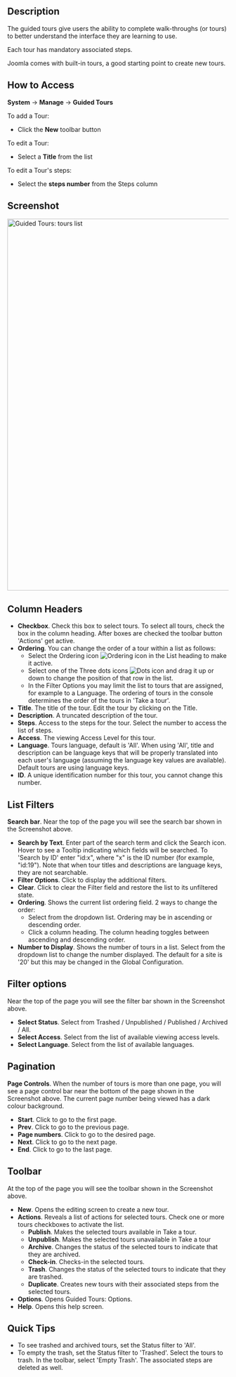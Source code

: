 <!-- Filename: Help4.x:Guided_Tours:_Tours / Display title: Guided Tours: Tours -->

## Description

The guided tours give users the ability to complete walk-throughs (or tours) to better understand the interface they are learning to use.

Each tour has mandatory associated steps.

Joomla comes with built-in tours, a good starting point to create new tours.

## How to Access

**System** -> **Manage** -> **Guided Tours**

To add a Tour:

- Click the **New** toolbar button

To edit a Tour:

- Select a **Title** from the list

To edit a Tour's steps:

- Select the **steps number** from the Steps column

## Screenshot

<img alt="Guided Tours: tours list" src="https://docs.joomla.org/images/e/e2/Guidedtours_tours_list_en.png" decoding="async" width="1258" height="847" data file width="1258" data file height="847">

## Column Headers

- **Checkbox**. Check this box to select tours. To select all tours, check the box in the column heading. After boxes are checked the toolbar button 'Actions' get active.
- **Ordering**. You can change the order of a tour within a list as follows:
  - Select the Ordering icon ![Ordering icon](assets/ordering-colheader-icon.png) in the List heading to make it active.
  - Select one of the Three dots icons ![Dots icon](assets/ordering-colheader-grab-bar-icon.png) and drag it up or down to change the position of that row in the list.
  - In the Filter Options you may limit the list to tours that are assigned, for example to a Language.
  The ordering of tours in the console determines the order of the tours in 'Take a tour'.
- **Title**. The title of the tour. Edit the tour by clicking on the Title.
- **Description**. A truncated description of the tour.
- **Steps**. Access to the steps for the tour. Select the number to access the list of
   steps.
- **Access**. The viewing Access Level for this tour.
- **Language**. Tours language, default is 'All'. When using 'All', title and description can be language keys that will be properly translated into each user's language (assuming the language key values are available). Default tours are using language keys.
- **ID**. A unique identification number for this tour, you cannot change this number.

## List Filters

**Search bar**. Near the top of the page you will see the search bar shown in the Screenshot above.

- **Search by Text**. Enter part of the search term and click the Search icon. Hover to see a Tooltip indicating which fields will be searched.
  To 'Search by ID' enter "id:x", where "x" is the ID number (for example, "id:19").
        Note that when tour titles and descriptions are language keys, they are not searchable.
- **Filter Options**. Click to display the additional filters.
- **Clear**. Click to clear the Filter field and restore the list to its unfiltered state.
- **Ordering**. Shows the current list ordering field. 2 ways to change the order:
  - Select from the dropdown list. Ordering may be in ascending or descending order.
  - Click a column heading. The column heading toggles between ascending and
     descending order.
- **Number to Display**. Shows the number of tours in a list. Select from the dropdown list to change the number displayed.
  The default for a site is '20' but this may be changed in the Global Configuration.

## Filter options

Near the top of the page you will see the filter bar shown in the Screenshot above.

- **Select Status**. Select from Trashed / Unpublished / Published / Archived / All.
- **Select Access**. Select from the list of available viewing access levels.
- **Select Language**. Select from the list of available languages.

## Pagination

**Page Controls**. When the number of tours is more than one page, you will see a page control bar near the bottom of the page shown in the Screenshot above. The current page number being viewed has a dark colour background.

- **Start**. Click to go to the first page.
- **Prev**. Click to go to the previous page.
- **Page numbers**. Click to go to the desired page.
- **Next**. Click to go to the next page.
- **End**. Click to go to the last page.

## Toolbar

At the top of the page you will see the toolbar shown in the Screenshot above.

- **New**. Opens the editing screen to create a new tour.
- **Actions**. Reveals a list of actions for selected tours. Check one or more tours checkboxes to activate the list.
  - **Publish**. Makes the selected tours available in Take a tour.
  - **Unpublish**. Makes the selected tours unavailable in Take a tour
  - **Archive**. Changes the status of the selected tours to indicate that they are archived.
  - **Check-in**. Checks-in the selected tours.
  - **Trash**. Changes the status of the selected tours to indicate that they are trashed.
  - **Duplicate**. Creates new tours with their associated steps from the selected tours.
- **Options**. Opens Guided Tours: Options.
- **Help**. Opens this help screen.

## Quick Tips

- To see trashed and archived tours, set the Status filter to 'All'.
- To empty the trash, set the Status filter to 'Trashed'. Select the tours to trash. In the toolbar, select 'Empty Trash'. The associated steps are deleted as well.
